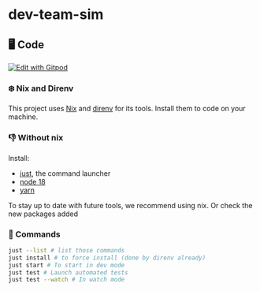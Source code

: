 # dev-team-sim

## 🖥️ Code

[![Edit with Gitpod](https://gitpod.io/button/open-in-gitpod.svg)](https://gitpod.io/#https://github.com/HadrienMP/dev-team-sim)

### ❄️ Nix and Direnv

This project uses [Nix](https://nixos.org/) and [direnv](https://direnv.net/) for its tools. Install them to code on your machine.

### 👎 Without nix

Install:

- [just](https://github.com/casey/just), the command launcher
- [node 18](https://nodejs.org/en)
- [yarn](https://www.npmjs.com/package/yarn)

To stay up to date with future tools, we recommend using nix. Or check the new packages added

### 🏃 Commands

```bash
just --list # list those commands
just install # to force install (done by direnv already)
just start # To start in dev mode
just test # Launch automated tests
just test --watch # In watch mode
```
